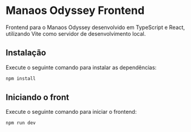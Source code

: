 # Manaos Odyssey Frontend

Frontend para o Manaos Odyssey desenvolvido em TypeScript e React, utilizando Vite como servidor de desenvolvimento local.

## Instalação
Execute o seguinte comando para instalar as dependências:
  ```bash
  npm install
  ```

## Iniciando o front
Execute o seguinte comando para iniciar o frontend:
```bash
npm run dev
```
